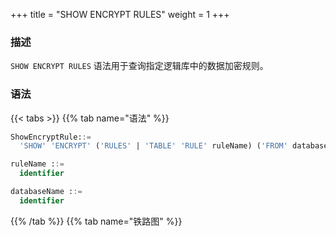 +++
title = "SHOW ENCRYPT RULES"
weight = 1
+++

### 描述

`SHOW ENCRYPT RULES` 语法用于查询指定逻辑库中的数据加密规则。

### 语法

{{< tabs >}}
{{% tab name="语法" %}}
```sql
ShowEncryptRule::=
  'SHOW' 'ENCRYPT' ('RULES' | 'TABLE' 'RULE' ruleName) ('FROM' databaseName)?

ruleName ::=
  identifier

databaseName ::=
  identifier
```
{{% /tab %}}
{{% tab name="铁路图" %}}
<iframe frameborder="0" name="diagram" id="diagram" width="100%" height="100%"></iframe>
{{% /tab %}}
{{< /tabs >}}

### 补充说明

- 未指定 `databaseName` 时，默认是当前使用的 `DATABASE`。 如果也未使用 `DATABASE` 则会提示 `No database selected`。

### 返回值说明

| 列                        | 说明          |
|--------------------------|-------------|
| table                    | 逻辑表名        |
| logic_column             | 逻辑列名        |
| cipher_column            | 密文列名        |
| assisted_query_column    | 辅助查询列名      |
| like_query_column        | 模糊查询列名      |
| encryptor_type           | 加密算法类型      |
| encryptor_props          | 加密算法参数      |
| assisted_query_type      | 辅助查询算法类型    |
| assisted_query_props     | 辅助查询算法参数    |
| like_query_type          | 模糊查询算法类型    |
| like_query_props         | 模糊查询算法参数    |

### 示例

- 查询指定逻辑库中的数据加密规则

```sql
SHOW ENCRYPT RULES FROM encrypt_db;
```

```sql
mysql> SHOW ENCRYPT RULES FROM encrypt_db;
+-----------+--------------+---------------+-----------------------+-------------------+----------------+-------------------------+---------------------+----------------------+-----------------+------------------+
| table     | logic_column | cipher_column | assisted_query_column | like_query_column | encryptor_type | encryptor_props         | assisted_query_type | assisted_query_props | like_query_type | like_query_props |
+-----------+--------------+---------------+-----------------------+-------------------+----------------+-------------------------+---------------------+----------------------+-----------------+------------------+
| t_user    | pwd          | pwd_cipher    |                       |                   | AES            | aes-key-value=123456abc |                     |                      |                 |                  |
| t_encrypt | pwd          | pwd_cipher    |                       |                   | AES            | aes-key-value=123456abc |                     |                      |                 |                  |
+-----------+--------------+---------------+--------------+-----------------------+-------------------+----------------+-------------------------+---------------------+----------------------+-----------------+------------------+
2 rows in set (0.00 sec)
```

- 查询当前逻辑库中的数据加密规则

```sql
SHOW ENCRYPT RULES;
```

```sql
mysql> SHOW ENCRYPT RULES;
+-----------+--------------+---------------+-----------------------+-------------------+----------------+-------------------------+---------------------+----------------------+-----------------+------------------+
| table     | logic_column | cipher_column | assisted_query_column | like_query_column | encryptor_type | encryptor_props         | assisted_query_type | assisted_query_props | like_query_type | like_query_props |
+-----------+--------------+---------------+-----------------------+-------------------+----------------+-------------------------+---------------------+----------------------+-----------------+------------------+
| t_user    | pwd          | pwd_cipher    |                       |                   | AES            | aes-key-value=123456abc |                     |                      |                 |                  |
| t_encrypt | pwd          | pwd_cipher    |                       |                   | AES            | aes-key-value=123456abc |                     |                      |                 |                  |
+-----------+--------------+---------------+--------------+-----------------------+-------------------+----------------+-------------------------+---------------------+----------------------+-----------------+------------------+
2 rows in set (0.00 sec)
```

- 查询指定逻辑库中指定的数据加密规则

```sql
SHOW ENCRYPT TABLE RULE t_encrypt FROM encrypt_db;
```

```sql
mysql> SHOW ENCRYPT TABLE RULE t_encrypt FROM encrypt_db;
+-----------+--------------+---------------+-----------------------+-------------------+----------------+-------------------------+---------------------+----------------------+-----------------+------------------+
| table     | logic_column | cipher_column | assisted_query_column | like_query_column | encryptor_type | encryptor_props         | assisted_query_type | assisted_query_props | like_query_type | like_query_props |
+-----------+--------------+---------------+-----------------------+-------------------+----------------+-------------------------+---------------------+----------------------+-----------------+------------------+
| t_encrypt | pwd          | pwd_cipher    |                       |                   | AES            | aes-key-value=123456abc |                     |                      |                 |                  |
+-----------+--------------+---------------+-----------------------+-------------------+----------------+-------------------------+---------------------+----------------------+-----------------+------------------+
1 row in set (0.01 sec)
```

- 查询当前逻辑库中指定的数据加密规则

```sql
SHOW ENCRYPT TABLE RULE t_encrypt;
```

```sql
mysql> SHOW ENCRYPT TABLE RULE t_encrypt;
+-----------+--------------+---------------+-----------------------+-------------------+----------------+-------------------------+---------------------+----------------------+-----------------+------------------+
| table     | logic_column | cipher_column | assisted_query_column | like_query_column | encryptor_type | encryptor_props         | assisted_query_type | assisted_query_props | like_query_type | like_query_props |
+-----------+--------------+---------------+-----------------------+-------------------+----------------+-------------------------+---------------------+----------------------+-----------------+------------------+
| t_encrypt | pwd          | pwd_cipher    |                       |                   | AES            | aes-key-value=123456abc |                     |                      |                 |                  |
+-----------+--------------+---------------+-----------------------+-------------------+----------------+-------------------------+---------------------+----------------------+-----------------+------------------+
1 row in set (0.01 sec)
```

### 保留字

`SHOW`、`ENCRYPT`、`TABLE`、`RULE`、`RULES`、`FROM`

### 相关链接

- [保留字](/cn/user-manual/shardingsphere-proxy/distsql/syntax/reserved-word/)

